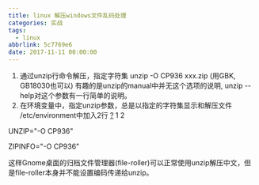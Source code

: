 ```yaml
---
title: linux 解压windows文件乱码处理
categories: 实战
tags:
  - linux
abbrlink: 5c7769e6
date: 2017-11-11 00:00:00
---
```

1. 通过unzip行命令解压，指定字符集
unzip -O CP936 xxx.zip (用GBK, GB18030也可以)
有趣的是unzip的manual中并无这个选项的说明, unzip --help对这个参数有一行简单的说明。
2. 在环境变量中，指定unzip参数，总是以指定的字符集显示和解压文件
/etc/environment中加入2行
[?](http://www.jb51.net/article/113961.htm#)
1
2

UNZIP="-O CP936"

ZIPINFO="-O CP936"

这样Gnome桌面的归档文件管理器(file-roller)可以正常使用unzip解压中文，但是file-roller本身并不能设置编码传递给unzip。
